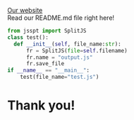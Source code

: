 <a href="http://sipistoverdi.viewdns.net"> Our website </a>
<br>
Read our README.md file right here!
```python
from jsspt import SplitJS
class test():
  def __init__(self, file_name:str):
      fr = SplitJS(file=self.filename)
      fr.name = "output.js"
      fr.save_file
if __name__ == "__main__":
    test(file_name="test.js")
```
# Thank you!

